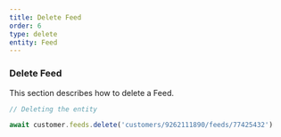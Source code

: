 ```yaml
---
title: Delete Feed
order: 6
type: delete
entity: Feed
---
```


### Delete Feed

This section describes how to delete a Feed.

```javascript
// Deleting the entity

await customer.feeds.delete('customers/9262111890/feeds/77425432')
```
